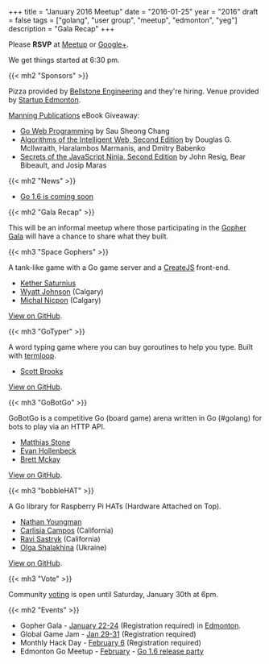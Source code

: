 +++
title = "January 2016 Meetup"
date = "2016-01-25"
year = "2016"
draft = false
tags = ["golang", "user group", "meetup", "edmonton", "yeg"]
description = "Gala Recap"
+++

Please **RSVP** at [Meetup](https://www.meetup.com/startupedmonton/events/226119364/) or [Google+](https://plus.google.com/events/c5491cq1ekhpu0um1ouqhk3oulg?authkey=CJ_y9ruqyvvWMQ).

We get things started at 6:30 pm.

{{< mh2 "Sponsors" >}}

Pizza provided by [Bellstone Engineering](https://bellstone.ca/) and they're hiring. Venue provided by [Startup Edmonton](https://www.startupedmonton.com/).

[Manning Publications](https://manning.com/) eBook Giveaway:

- [Go Web Programming](https://www.manning.com/books/go-web-programming) by Sau Sheong Chang
- [Algorithms of the Intelligent Web, Second Edition](https://www.manning.com/books/algorithms-of-the-intelligent-web-second-edition) by Douglas G. McIlwraith, Haralambos Marmanis, and Dmitry Babenko
- [Secrets of the JavaScript Ninja, Second Edition](https://www.manning.com/books/secrets-of-the-javascript-ninja-second-edition) by John Resig, Bear Bibeault, and Josip Maras

{{< mh2 "News" >}}

- [Go 1.6 is coming soon](http://beta.golang.org/doc/go1.6)

{{< mh2 "Gala Recap" >}}

This will be an informal meetup where those participating in the [Gopher Gala](/2016-gala/) will have a chance to share what they built.

{{< mh3 "Space Gophers" >}}

A tank-like game with a Go game server and a [CreateJS](http://createjs.com/) front-end.

- [Kether Saturnius](https://github.com/iamkether)
- [Wyatt Johnson](https://github.com/wyattjoh) (Calgary)
- [Michal Nicpon](https://github.com/envar) (Calgary)

[View on GitHub](https://github.com/gophergala2016/spacegophers).

{{< mh3 "GoTyper" >}}

A word typing game where you can buy goroutines to help you type. Built with [termloop](https://github.com/JoelOtter/termloop).

- [Scott Brooks](https://github.com/ScottBrooks)

[View on GitHub](https://github.com/gophergala2016/gopher_typer).

{{< mh3 "GoBotGo" >}}

GoBotGo is a competitive Go (board game) arena written in Go (#golang) for bots to play via an HTTP API.

- [Matthias Stone](https://github.com/matthias-stone)
- [Evan Hollenbeck](https://github.com/ehollenbeck)
- [Brett Mckay](https://github.com/mckayb24)

[View on GitHub](https://github.com/gophergala2016/gobotgo).

{{< mh3 "bobbleHAT" >}}

A Go library for Raspberry Pi HATs (Hardware Attached on Top).

- [Nathan Youngman](https://github.com/nathany)
- [Carlisia Campos](https://github.com/carlisia) (California)
- [Ravi Sastryk](https://github.com/ravisastryk) (California)
- [Olga Shalakhina](https://github.com/osshalakhina) (Ukraine)

[View on GitHub](https://github.com/nathany/bobblehat).

{{< mh3 "Vote" >}}

Community [voting](https://obscure-savannah-52814.herokuapp.com/) is open until Saturday, January 30th at 6pm.

{{< mh2 "Events" >}}

- Gopher Gala - [January 22-24](http://gophergala.com/) (Registration required) in [Edmonton](/2016-gala/).
- Global Game Jam - [Jan 29-31](http://madjam.ca/) (Registration required)
- Monthly Hack Day - [February 6](https://www.meetup.com/startupedmonton/events/227819631/) (Registration required)
- Edmonton Go Meetup - [February](/meetup/2016-02/) - [Go 1.6 release party](https://github.com/golang/go/wiki/Go-1.6-release-party)
